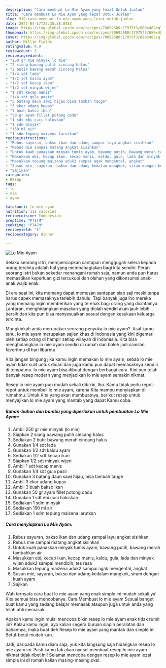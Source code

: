 ```yaml
---
description: "Cara membuat Lo Mie Ayam yang lezat Untuk Jualan"
title: "Cara membuat Lo Mie Ayam yang lezat Untuk Jualan"
slug: 919-cara-membuat-lo-mie-ayam-yang-lezat-untuk-jualan
date: 2021-04-17T22:35:38.845Z
image: https://img-global.cpcdn.com/recipes/70692600c17975f3/680x482cq70/lo-mie-ayam-foto-resep-utama.jpg
thumbnail: https://img-global.cpcdn.com/recipes/70692600c17975f3/680x482cq70/lo-mie-ayam-foto-resep-utama.jpg
cover: https://img-global.cpcdn.com/recipes/70692600c17975f3/680x482cq70/lo-mie-ayam-foto-resep-utama.jpg
author: Millie Fields
ratingvalue: 4.9
reviewcount: 3
recipeingredient:
- "250 gr mie minyak lo mie"
- "2 siung bawang putih cincang halus"
- "2 butir bawang merah cincang halus"
- "1/4 sdt lada"
- "1/2 sdt kaldu ayam"
- "1/2 sdt kecap ikan"
- "1/2 sdt minyak wijen"
- "1 sdt kecap manis"
- "1/4 sdt gula pasir"
- "3 batang daun sawi hijau bisa tambah tauge"
- "3 ekor udang kupas"
- "3 buah bakso ikan"
- "50 gr ayam fillet potong dadu"
- "1 sdt ebi cuci haluskan"
- "1 sdm minyak"
- "150 ml air"
- "1 sdm tepung maizena larutkan"
recipeinstructions:
- "Rebus sayuran, bakso ikan dan udang sampai layu angkat sisihkan"
- "Rebus mie sampai matang angkat sisihkan"
- "Untuk kuah panaskan minyak tumis ayam, bawang putih, bawang merah tambahkan air"
- "Masukkan ebi, kecap ikan, kecap manis, kaldu, gula, lada dan minyak wijen aduk2 sampai mendidih, tes rasa"
- "Masukkan tepung maizena aduk2 sampai agak mengental, angkat"
- "Susun mie, sayuran, bakso dan udang kedalam mangkok, siram dengan kuah ayam"
- "Sajikan"
categories:
- Resep
tags:
- lo
- mie
- ayam

katakunci: lo mie ayam 
nutrition: 111 calories
recipecuisine: Indonesian
preptime: "PT17M"
cooktime: "PT47M"
recipeyield: "1"
recipecategory: Dinner

---
```



![Lo Mie Ayam](https://img-global.cpcdn.com/recipes/70692600c17975f3/680x482cq70/lo-mie-ayam-foto-resep-utama.jpg)

Selaku seorang istri, mempersiapkan santapan menggugah selera kepada orang tercinta adalah hal yang membahagiakan bagi kita sendiri. Peran seorang istri bukan sekedar menangani rumah saja, namun anda pun harus memastikan keperluan gizi tercukupi dan olahan yang dikonsumsi anak-anak wajib enak.

Di era  saat ini, kita memang dapat memesan santapan siap saji meski tanpa harus capek memasaknya terlebih dahulu. Tapi banyak juga lho mereka yang memang ingin memberikan yang terenak bagi orang yang dicintainya. Lantaran, menghidangkan masakan yang diolah sendiri akan jauh lebih bersih dan kita pun bisa menyesuaikan sesuai dengan kesukaan keluarga tercinta. 



Mungkinkah anda merupakan seorang penyuka lo mie ayam?. Asal kamu tahu, lo mie ayam merupakan sajian khas di Indonesia yang kini digemari oleh setiap orang di hampir setiap wilayah di Indonesia. Kita bisa menghidangkan lo mie ayam sendiri di rumah dan boleh jadi camilan favoritmu di hari liburmu.

Kita jangan bingung jika kamu ingin memakan lo mie ayam, sebab lo mie ayam tidak sulit untuk dicari dan juga kamu pun dapat memasaknya sendiri di tempatmu. lo mie ayam bisa dibuat dengan berbagai cara. Kini pun telah banyak resep modern yang menjadikan lo mie ayam semakin nikmat.

Resep lo mie ayam pun mudah sekali dibikin, lho. Kamu tidak perlu repot-repot untuk membeli lo mie ayam, karena Kita mampu menyiapkan di rumahmu. Untuk Kita yang akan membuatnya, berikut resep untuk menyajikan lo mie ayam yang mantab yang dapat Kamu coba.

<!--inarticleads1-->

##### Bahan-bahan dan bumbu yang diperlukan untuk pembuatan Lo Mie Ayam:

1. Ambil 250 gr mie minyak (lo mie)
1. Siapkan 2 siung bawang putih cincang halus
1. Sediakan 2 butir bawang merah cincang halus
1. Gunakan 1/4 sdt lada
1. Gunakan 1/2 sdt kaldu ayam
1. Sediakan 1/2 sdt kecap ikan
1. Siapkan 1/2 sdt minyak wijen
1. Ambil 1 sdt kecap manis
1. Gunakan 1/4 sdt gula pasir
1. Gunakan 3 batang daun sawi hijau, bisa tambah tauge
1. Ambil 3 ekor udang kupas
1. Ambil 3 buah bakso ikan
1. Gunakan 50 gr ayam fillet potong dadu
1. Gunakan 1 sdt ebi cuci haluskan
1. Sediakan 1 sdm minyak
1. Sediakan 150 ml air
1. Sediakan 1 sdm tepung maizena larutkan




<!--inarticleads2-->

##### Cara menyiapkan Lo Mie Ayam:

1. Rebus sayuran, bakso ikan dan udang sampai layu angkat sisihkan
1. Rebus mie sampai matang angkat sisihkan
1. Untuk kuah panaskan minyak tumis ayam, bawang putih, bawang merah tambahkan air
1. Masukkan ebi, kecap ikan, kecap manis, kaldu, gula, lada dan minyak wijen aduk2 sampai mendidih, tes rasa
1. Masukkan tepung maizena aduk2 sampai agak mengental, angkat
1. Susun mie, sayuran, bakso dan udang kedalam mangkok, siram dengan kuah ayam
1. Sajikan




Wah ternyata cara buat lo mie ayam yang enak simple ini mudah sekali ya! Kita semua bisa mencobanya. Cara Membuat lo mie ayam Sesuai banget buat kamu yang sedang belajar memasak ataupun juga untuk anda yang telah ahli memasak.

Apakah kamu ingin mulai mencoba bikin resep lo mie ayam enak tidak rumit ini? Kalau kamu ingin, ayo kalian segera buruan siapin peralatan dan bahannya, maka buat deh Resep lo mie ayam yang mantab dan simple ini. Betul-betul mudah kan. 

Jadi, daripada kamu diam saja, yuk kita langsung saja hidangkan resep lo mie ayam ini. Pasti kamu tak akan nyesel membuat resep lo mie ayam nikmat tidak ribet ini! Selamat mencoba dengan resep lo mie ayam lezat simple ini di rumah kalian masing-masing,oke!.

